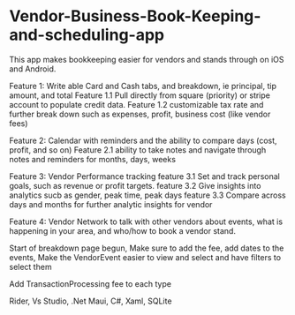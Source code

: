 # Vendor-Business-Book-Keeping-and-scheduling-app
This app makes bookkeeping easier for vendors and stands through on iOS and Android.

Feature 1: Write able Card and Cash tabs, and breakdown, ie principal, tip amount, and total
  Feature 1.1 Pull directly from square (priority) or stripe account to populate credit data.
  Feature 1.2 customizable tax rate and further break down such as expenses, profit, business cost (like vendor fees)
  
Feature 2: Calendar with reminders and the ability to compare days (cost, profit, and so on)
  Feature 2.1 ability to take notes and navigate through notes and reminders for months, days, weeks

Feature 3: Vendor Performance tracking
  feature 3.1 Set and track personal goals, such as revenue or profit targets.
  feature 3.2 Give insights into analytics sucb as gender, peak time, peak days
  feature 3.3 Compare across days and months for further analytic insights for vendor
  
Feature 4: Vendor Network to talk with other vendors about events, what is happening in your area, and who/how to book a vendor stand.


Start of breakdown page begun, Make sure to add the fee, add dates to the events, Make the VendorEvent easier to view and select and have filters to select them 

Add TransactionProcessing fee to each type


Rider, Vs Studio, .Net Maui, C#, Xaml, SQLite


  
  
  
